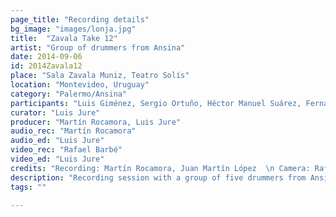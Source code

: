```yaml
---
page_title: "Recording details"
bg_image: "images/lonja.jpg"
title:  "Zavala Take 12"  
artist: "Group of drummers from Ansina"  
date: 2014-09-06  
id: 2014Zavala12
place: "Sala Zavala Muniz, Teatro Solís"  
location: "Montevideo, Uruguay"  
category: "Palermo/Ansina"  
participants: "Luis Giménez, Sergio Ortuño, Héctor Manuel Suárez, Fernando “Hurón” Silva"  
curator: "Luis Jure"  
producer: "Martín Rocamora, Luis Jure"  
audio_rec: "Martín Rocamora"  
audio_ed: "Luis Jure"  
video_rec: "Rafael Barbé"  
video_ed: "Luis Jure"  
credits: "Recording: Martín Rocamora, Juan Martín López  \n Camera: Rafael Barbé  \n Audio and video editing: Luis Jure"  
description: "Recording session with a group of five drummers from Ansina, take 12"  
tags: ""  

---
```

